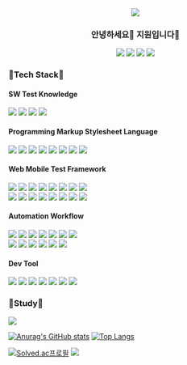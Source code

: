 
<div align="center">
<img src="https://capsule-render.vercel.app/api?type=Slice&color=0:00DBDE,100:FC00FF&height=80&section=header&text=SWQAJiwonSDET%20&fontSize=60&fontColor=000000&animation=twinkling" />
  <h3>안녕하세요👋 지원입니다🙂</h3>

  <p>
   <a href="https://hits.seeyoufarm.com"><img src="https://hits.seeyoufarm.com/api/count/incr/badge.svg?url=https%3A%2F%2Fgithub.com%2FJiveloper%2F&count_bg=%23005FFF&title_bg=%23000000&icon=github.svg&icon_color=%23FFFFFF&title=hits&edge_flat=true"/></a>
  <a href="https://brunch.co.kr/@jiwonleeqa" target="_blank"><img src="https://img.shields.io/badge/Tech_Blog-1DB954?style=flat-square&logo=CodersRank&logoColor=white"/></a>
  <a href="https://www.linkedin.com/in/jiwon3027/" target="_blank"><img src="https://img.shields.io/badge/JiwonLee-0A66C2?style=flat-square&logo=Linkedin&logoColor=white"/></a>
  <a href="easyone.jio@gmail.com" target="_blank"><img src="https://img.shields.io/badge/easyone.jio@gmail.com-EA4335?style=flat-square&logo=Gmail&logoColor=white"/></a>
</p>
  </div>
  <h3>🤖Tech Stack🤖</h3>
  <h4>SW Test Knowledge</h4>
  <p>
  <img src="https://img.shields.io/badge/-ISTQB-0068FF?style=flat&logo=s&logoColor=white"/>
  <img src="https://img.shields.io/badge/-ISO29119-0068FF?style=flat&logo=s&logoColor=white"/>
  <img src="https://img.shields.io/badge/-ISO25010-0068FF?style=flat&logo=s&logoColor=white"/>
  <img src="https://img.shields.io/badge/-ISO33063-0068FF?style=flat&logo=s&logoColor=white"/>
  </p>
  <h4>Programming Markup Stylesheet Language</h4>
  <p>
  <img src="https://img.shields.io/badge/-HTML-E34F26?style=flat&logo=HTML5&logoColor=white"/>
  <img src="https://img.shields.io/badge/-CSS-1572B6?style=flat&logo=CSS3&logoColor=white"/>
  <img src="https://img.shields.io/badge/-JavaScript-F7DF1E?style=flat&logo=JavaScript&logoColor=white"/>
  <img src="https://img.shields.io/badge/-TypeScript-3178C6?style=flat&logo=TypeScript&logoColor=white"/>
  <img src="https://img.shields.io/badge/-Python-3776AB?style=flat&logo=Python&logoColor=white"/>
  <img src="https://img.shields.io/badge/-Kotlin-7F52FF?style=flat&logo=Kotlin&logoColor=white"/>
  <img src="https://img.shields.io/badge/-Dart-0175C2?style=flat&logo=Dart&logoColor=white"/>
  <img src="https://img.shields.io/badge/-Java-007396?style=flat&logo=Java&logoColor=white"/>
  </p>
  <h4>Web Mobile Test Framework </h4>
  <p>
  <img src="https://img.shields.io/badge/-WebdriverIO-EA5906?style=flat&logo=WebdriverIO&logoColor=white"/>
  <img src="https://img.shields.io/badge/-Selenium-43B02A?style=flat&logo=Selenium&logoColor=white"/>
  <img src="https://img.shields.io/badge/-Puppeteer-40B5A4?style=flat&logo=Puppeteer&logoColor=white"/>
  <img src="https://img.shields.io/badge/-Playwright-2EAD33?style=flat&logo=Playwright&logoColor=white"/>
  <img src="https://img.shields.io/badge/-Cypress-17202C?style=flat&logo=Cypress&logoColor=white"/>
  <img src="https://img.shields.io/badge/-k6-7D64FF?style=flat&logo=k6&logoColor=white"/>
  <img src="https://img.shields.io/badge/-TestCafe-36B6E5?style=flat&logo=TestCafe&logoColor=white"/>
  <img src="https://img.shields.io/badge/-Pytest-0A9EDC?style=flat&logo=Pytest&logoColor=white"/>
  <br>
  <img src="https://img.shields.io/badge/-Jest-C21325?style=flat&logo=Jest&logoColor=white"/>
  <img src="https://img.shields.io/badge/-Mocha-8D6748?style=flat&logo=Mocha&logoColor=white"/>
  <img src="https://img.shields.io/badge/-Jasmine-8A4182?style=flat&logo=Jasmine&logoColor=white"/>
  <img src="https://img.shields.io/badge/-Cucumber-23D96C?style=flat&logo=Cucumber&logoColor=white"/>
  <img src="https://img.shields.io/badge/-JUnit5-25A162?style=flat&logo=JUnit5&logoColor=white"/>
  <img src="https://img.shields.io/badge/-Appium-7E4DD2?style=flat&logo=Appium&logoColor=white"/>
  <img src="https://img.shields.io/badge/-TestNG-FF9800?style=flat&logo=TestNG&logoColor=white"/>
  <img src="https://img.shields.io/badge/-behave-FF6A00?style=flat&logo=behave&logoColor=white"/>
  </p>
  <h4>Automation Workflow</h4>
  <p>
  <img src="https://img.shields.io/badge/-Postman-FF6C37?style=flat&logo=Postman&logoColor=white"/>
  <img src="https://img.shields.io/badge/-Sauce Labs-E2231A?style=flat&logo=Sauce Labs&logoColor=white"/>
  <img src="https://img.shields.io/badge/-BrowserStack-89C967?style=flat&logo=BrowserStack&logoColor=white"/>
  <img src="https://img.shields.io/badge/-GitHub Actions-2088FF?style=flat&logo=GitHub Actions&logoColor=white"/>
  <img src="https://img.shields.io/badge/-Jenkins-D24939?style=flat&logo=Jenkins&logoColor=white"/>
  <img src="https://img.shields.io/badge/-Microsoft Excel-217346?style=flat&logo=Microsoft Excel&logoColor=white"/>
  <img src="https://img.shields.io/badge/-Notion-000000?style=flat&logo=Notion&logoColor=white"/>
  <br>
  <img src="https://img.shields.io/badge/-Jira-0052CC?style=flat&logo=Jira&logoColor=white"/>
  <img src="https://img.shields.io/badge/-Redmine-B32024?style=flat&logo=Redmine&logoColor=white"/>
  <img src="https://img.shields.io/badge/-qtest-00539F?style=flat&logo=qTest&logoColor=white"/>
  <img src="https://img.shields.io/badge/-qase-3D03A7?style=flat&logo=qase&logoColor=white"/>
  <img src="https://img.shields.io/badge/-testrail-428813?style=flat&logo=testrail&logoColor=white"/>
  <img src="https://img.shields.io/badge/-Mantis-83B81A?style=flat&logo=Mantis&logoColor=white"/>
  </p>
  <h4>Dev Tool</h4>
  <p>
  <img src="https://img.shields.io/badge/-IntelliJ IDEA-000000?style=flat&logo=IntelliJ IDEA&logoColor=white"/>
  <img src="https://img.shields.io/badge/-PyCharm-000000?style=flat&logo=PyCharm&logoColor=white"/>
  <img src="https://img.shields.io/badge/-Xcode-147EFB?style=flat&logo=Xcode&logoColor=white"/>
  <img src="https://img.shields.io/badge/-Android Studio-3DDC84?style=flat&logo=Android Studio&logoColor=white"/>
  <img src="https://img.shields.io/badge/-Git-F05032?style=flat&logo=Git&logoColor=white"/>
  <img src="https://img.shields.io/badge/-GitHub-181717?style=flat&logo=GitHub&logoColor=white"/>
  <img src="https://img.shields.io/badge/-VScode-2F80ED?style=flat&logo=VScode&logoColor=white"/>
  </p>
  <h3>🌱Study🌱</h3>
  <img src="https://img.shields.io/badge/-Node.js-339933?style=flat&logo=Node.js&logoColor=white"/>
 
<!-- <div align="center"> -->
  
[![Anurag's GitHub stats](https://github-readme-stats.vercel.app/api?username=Jiveloper)](https://github.com/Jiveloper/github-readme-stats)
[![Top Langs](https://github-readme-stats.vercel.app/api/top-langs/?username=Jiveloper)](https://github.com/Jiveloper/github-readme-stats)
  
 [![Solved.ac프로필](http://mazassumnida.wtf/api/v2/generate_badge?boj=wldnjs3027)](https://solved.ac/wldnjs3027)
  <img src="http://mazandi.herokuapp.com/api?handle=SDET&theme=warm"/>
<!--   </div> -->

<!--
**Jiveloper/Jiveloper** is a ✨ _special_ ✨ repository because its `README.md` (this file) appears on your GitHub profile.

Here are some ideas to get you started:

- 🔭 I’m currently working on ...
- 🌱 I’m currently learning ...
- 👯 I’m looking to collaborate on ...
- 🤔 I’m looking for help with ...
- 💬 Ask me about ...
- 📫 How to reach me: ...
- 😄 Pronouns: ...
- ⚡ Fun fact: ...
-->
